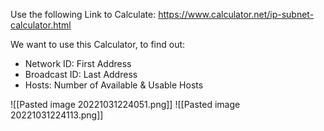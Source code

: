 Use the following Link to Calculate:
https://www.calculator.net/ip-subnet-calculator.html

We want to use this Calculator, to find out:
- Network ID: First Address
- Broadcast ID: Last Address
- Hosts: Number of Available & Usable Hosts

![[Pasted image 20221031224051.png]]
![[Pasted image 20221031224113.png]]
